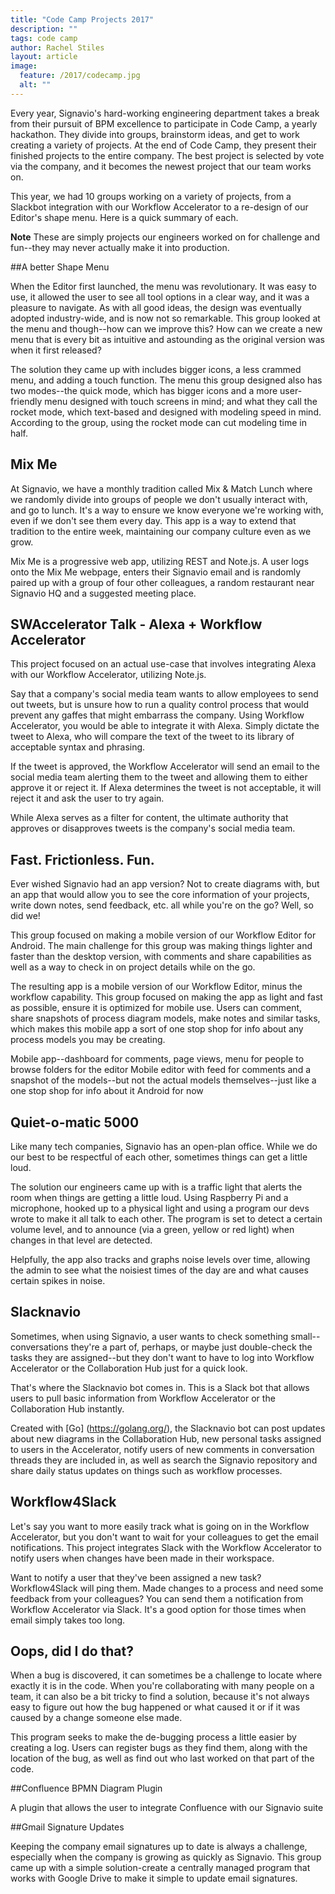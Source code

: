 ```yaml
---
title: "Code Camp Projects 2017"
description: ""
tags: code camp
author: Rachel Stiles
layout: article
image:
  feature: /2017/codecamp.jpg
  alt: ""
---
```


Every year, Signavio's hard-working engineering department takes a break from their pursuit of BPM excellence to participate in Code Camp, a yearly hackathon.
They divide into groups, brainstorm ideas, and get to work creating a variety of projects.
At the end of Code Camp, they present their finished projects to the entire company.
The best project is selected by vote via the company, and it becomes the newest project that our team works on.

This year, we had 10 groups working on a variety of projects, from a Slackbot integration with our Workflow Accelerator to a re-design of our Editor's shape menu. Here is a quick summary of each.

**Note** These are simply projects our engineers worked on for challenge and fun--they may never actually make it into production.


##A better Shape Menu

When the Editor first launched, the menu was revolutionary. It was easy to use, it allowed the user to see all tool options in a clear way, and it was a pleasure to navigate.
As with all good ideas, the design was eventually adopted industry-wide, and is now not so remarkable.
This group looked at the menu and though--how can we improve this? How can we create a new menu that is every bit as intuitive and astounding as the original version was when it first released?

The solution they came up with includes bigger icons, a less crammed menu, and adding a touch function.
The menu this group designed also has two modes--the quick mode, which has bigger icons and a more user-friendly menu designed with touch screens in mind; and what they call the rocket mode, which text-based and designed with modeling speed in mind.
According to the group, using the rocket mode can cut modeling time in half.

## Mix Me

At Signavio, we have a monthly tradition called Mix & Match Lunch where we randomly divide into groups of people we don't usually interact with, and go to lunch.
It's a way to ensure we know everyone we're working with, even if we don't see them every day.
This app is a way to extend that tradition to the entire week, maintaining our company culture even as we grow.

Mix Me is a progressive web app, utilizing REST and Note.js.
A user logs onto the Mix Me webpage, enters their Signavio email and is randomly paired up with a group of four other colleagues, a random restaurant near Signavio HQ and a suggested meeting place.

## SWAccelerator Talk - Alexa + Workflow Accelerator

This project focused on an actual use-case that involves integrating Alexa with our Workflow Accelerator, utilizing Note.js.

Say that a company's social media team wants to allow employees to send out tweets, but is unsure how to run a quality control process that would prevent any gaffes that might embarrass the company.
Using Workflow Accelerator, you would be able to integrate it with Alexa.
Simply dictate the tweet to Alexa, who will compare the text of the tweet to its library of acceptable syntax and phrasing.

If the tweet is approved, the Workflow Accelerator will send an email to the social media team alerting them to the tweet and allowing them to either approve it or reject it.
If Alexa determines the tweet is not acceptable, it will reject it and ask the user to try again.

While Alexa serves as a filter for content, the ultimate authority that approves or disapproves tweets is the company's social media team.

## Fast. Frictionless. Fun.

Ever wished Signavio had an app version?
Not to create diagrams with, but an app that would allow you to see the core information of your projects, write down notes, send feedback, etc. all while you're on the go?
Well, so did we!

This group focused on making a mobile version of our Workflow Editor for Android.
The main challenge for this group was making things lighter and faster than the desktop version, with comments and share capabilities as well as a way to check in on project details while on the go.

The resulting app is a mobile version of our Workflow Editor, minus the workflow capability.
This group focused on making the app as light and fast as possible, ensure it is optimized for mobile use.
Users can comment, share snapshots of process diagram models, make notes and similar tasks, which makes this mobile app a sort of one stop shop for info about any process models you may be creating.

Mobile app--dashboard for comments, page views, menu for people to browse folders for the editor
Mobile editor with feed for comments and a snapshot of the models--but not the actual models themselves--just like a one stop shop for info about it
Android for now

## Quiet-o-matic 5000

Like many tech companies, Signavio has an open-plan office.
While we do our best to be respectful of each other, sometimes things can get a little loud.

The solution our engineers came up with is a traffic light that alerts the room when things are getting a little loud.
Using Raspberry Pi and a microphone, hooked up to a physical light and using a program our devs wrote to make it all talk to each other.
The program is set to detect a certain volume level, and to announce (via a green, yellow or red light) when changes in that level are detected.

Helpfully, the app also tracks and graphs noise levels over time, allowing the admin to see what the noisiest times of the day are and what causes certain spikes in noise.

## Slacknavio

Sometimes, when using Signavio, a user wants to check something small--conversations they're a part of, perhaps, or maybe just double-check the tasks they are assigned--but they don't want to have to log into Workflow Accelerator or the Collaboration Hub just for a quick look.

That's where the Slacknavio bot comes in.
This is a Slack bot that allows users to pull basic information from Workflow Accelerator or the Collaboration Hub instantly.

Created with [Go] (https://golang.org/), the Slacknavio bot can post updates about new diagrams in the Collaboration Hub, new personal tasks assigned to users in the Accelerator, notify users of new comments in conversation threads they are included in, as well as search the Signavio repository and share daily status updates on things such as workflow processes.

## Workflow4Slack

Let's say you want to more easily track what is going on in the Workflow Accelerator, but you don't want to wait for your colleagues to get the email notifications.
This project integrates Slack with the Workflow Accelerator to notify users when changes have been made in their workspace.

Want to notify a user that they've been assigned a new task? Workflow4Slack will ping them.
Made changes to a process and need some feedback from your colleagues?
You can send them a notification from Workflow Accelerator via Slack.
It's a good option for those times when email simply takes too long.

## Oops, did I do that?
When a bug is discovered, it can sometimes be a challenge to locate where exactly it is in the code.
When you're collaborating with many people on a team, it can also be a bit tricky to find a solution, because it's not always easy to figure out how the bug happened or what caused it or if it was caused by a change someone else made.

This program seeks to make the de-bugging process a little easier by creating a log.
Users can register bugs as they find them, along with the location of the bug, as well as find out who last worked on that part of the code.


##Confluence BPMN Diagram Plugin

A plugin that allows the user to integrate Confluence with our Signavio suite

##Gmail Signature Updates

Keeping the company email signatures up to date is always a challenge, especially when the company is growing as quickly as Signavio.
This group came up with a simple solution-create a centrally managed program that works with Google Drive to make it simple to update email signatures.
